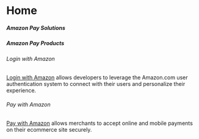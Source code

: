 # Home

##### Amazon Pay Solutions

##### Amazon Pay Products

###### Login with Amazon

<a href="https://login.amazon.com/" target="_blank">Login with Amazon</a> allows developers to leverage the Amazon.com user authentication system to connect with their users and personalize their experience.

###### Pay with Amazon

<a href="https://pay.amazon.com" target="_blank">Pay with Amazon</a> allows merchants to accept online and mobile payments on their ecommerce site securely.



